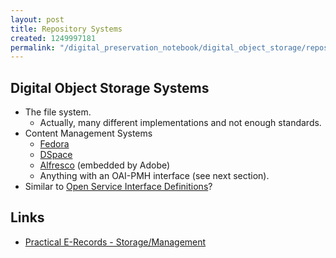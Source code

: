 ```yaml
---
layout: post
title: Repository Systems
created: 1249997181
permalink: "/digital_preservation_notebook/digital_object_storage/repository_systems/"
---
```

## Digital Object Storage Systems

- The file system.
  - Actually, many different implementations and not enough standards.
- Content Management Systems
  - [Fedora](http://www.fedora-commons.org/documentation/3.0b1/userdocs/digitalobjects/objectModel.html)
  - [DSpace](http://www.dspace.org/)
  - [Alfresco](http://www.alfresco.com/) (embedded by Adobe)
  - Anything with an OAI-PMH interface (see next section).
- Similar to [Open Service Interface Definitions](http://en.wikipedia.org/wiki/Open_Service_Interface_Definitions)?

Links
-----
* [Practical E-Records - Storage/Management](http://e-records.chrisprom.com/?page_id=198)
 
